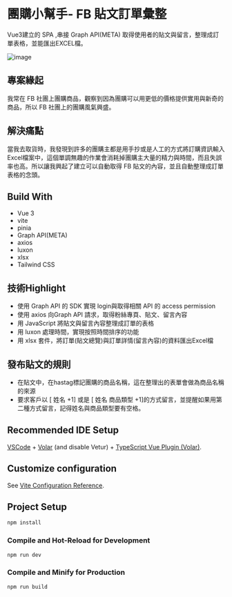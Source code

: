# 團購小幫手- FB 貼文訂單彙整

Vue3建立的 SPA ,串接 Graph API(META) 取得使用者的貼文與留言，整理成訂單表格，並能匯出EXCEL檔。

![image](https://github.com/Li-Shang-tw/groupBuyingHelper--fbApi/assets/41882910/83512bcc-64dd-43e1-9967-df0157d56f5c=300x200)


## 專案緣起
我常在 FB 社團上團購商品，觀察到因為團購可以用更低的價格提供實用與新奇的商品，所以 FB 社團上的團購風氣興盛。

## 解決痛點
當我去取貨時，我發現到許多的團購主都是用手抄或是人工的方式將訂購資訊輸入Excel檔案中，這個單調無趣的作業會消耗掉團購主大量的精力與時間，而且失誤率也高。所以讓我興起了建立可以自動取得 FB 貼文的內容，並且自動整理成訂單表格的念頭。

## Build With
- Vue 3
- vite
- pinia
- Graph API(META)
- axios
- luxon
- xlsx
- Tailwind CSS

## 技術Highlight
- 使用 Graph API 的 SDK 實現 login與取得相關 API  的 access permission
- 使用 axios 向Graph API 請求，取得粉絲專頁、貼文、留言內容
- 用 JavaScript 將貼文與留言內容整理成訂單的表格
- 用 luxon 處理時間，實現按照時間排序的功能
- 用 xlsx 套件，將訂單(貼文總覽)與訂單詳情(留言內容)的資料匯出Excel檔  
  

## 發布貼文的規則
- 在貼文中，在hastag標記團購的商品名稱，這在整理出的表單會做為商品名稱的來源
- 要求客戶以 [ 姓名 +1] 或是 [ 姓名 商品類型 +1]的方式留言，並提醒如果用第二種方式留言，記得姓名與商品類型要有空格。



## Recommended IDE Setup

[VSCode](https://code.visualstudio.com/) + [Volar](https://marketplace.visualstudio.com/items?itemName=Vue.volar) (and disable Vetur) + [TypeScript Vue Plugin (Volar)](https://marketplace.visualstudio.com/items?itemName=Vue.vscode-typescript-vue-plugin).

## Customize configuration

See [Vite Configuration Reference](https://vitejs.dev/config/).

## Project Setup

```sh
npm install
```

### Compile and Hot-Reload for Development

```sh
npm run dev
```

### Compile and Minify for Production

```sh
npm run build
```
